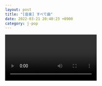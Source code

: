 ```yaml
---
layout: post
title: "[音楽] すべて曲"
date: 2022-03-21 20:40:23 +0900
category: j-pop
---
```


<div class="video-container">
    <video id="player" class="video-js vjs-default-skin vjs-big-play-centered" data-json="/public/json/j-pop/すべて曲.json"></video>
</div>